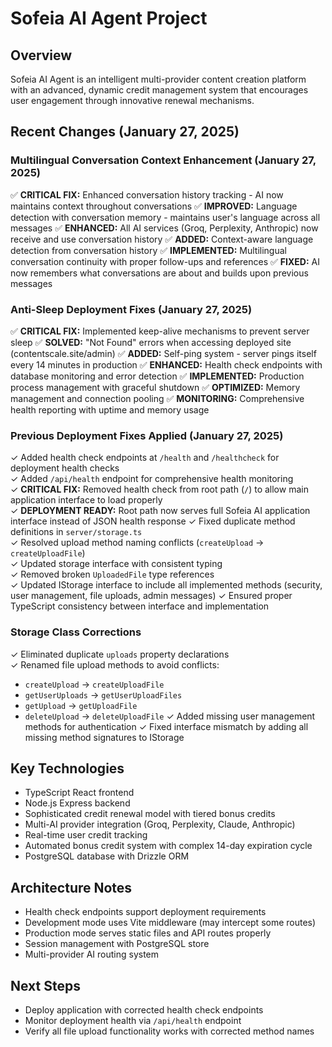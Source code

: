 # Sofeia AI Agent Project

## Overview
Sofeia AI Agent is an intelligent multi-provider content creation platform with an advanced, dynamic credit management system that encourages user engagement through innovative renewal mechanisms.

## Recent Changes (January 27, 2025)

### Multilingual Conversation Context Enhancement (January 27, 2025)
✅ **CRITICAL FIX:** Enhanced conversation history tracking - AI now maintains context throughout conversations
✅ **IMPROVED:** Language detection with conversation memory - maintains user's language across all messages
✅ **ENHANCED:** All AI services (Groq, Perplexity, Anthropic) now receive and use conversation history
✅ **ADDED:** Context-aware language detection from conversation history
✅ **IMPLEMENTED:** Multilingual conversation continuity with proper follow-ups and references
✅ **FIXED:** AI now remembers what conversations are about and builds upon previous messages

### Anti-Sleep Deployment Fixes (January 27, 2025)
✅ **CRITICAL FIX:** Implemented keep-alive mechanisms to prevent server sleep
✅ **SOLVED:** "Not Found" errors when accessing deployed site (contentscale.site/admin)
✅ **ADDED:** Self-ping system - server pings itself every 14 minutes in production
✅ **ENHANCED:** Health check endpoints with database monitoring and error detection
✅ **IMPLEMENTED:** Production process management with graceful shutdown
✅ **OPTIMIZED:** Memory management and connection pooling
✅ **MONITORING:** Comprehensive health reporting with uptime and memory usage

### Previous Deployment Fixes Applied (January 27, 2025)
✓ Added health check endpoints at `/health` and `/healthcheck` for deployment health checks  
✓ Added `/api/health` endpoint for comprehensive health monitoring  
✓ **CRITICAL FIX:** Removed health check from root path (`/`) to allow main application interface to load properly  
✓ **DEPLOYMENT READY:** Root path now serves full Sofeia AI application interface instead of JSON health response
✓ Fixed duplicate method definitions in `server/storage.ts`  
✓ Resolved upload method naming conflicts (`createUpload` → `createUploadFile`)  
✓ Updated storage interface with consistent typing  
✓ Removed broken `UploadedFile` type references  
✓ Updated IStorage interface to include all implemented methods (security, user management, file uploads, admin messages)
✓ Ensured proper TypeScript consistency between interface and implementation

### Storage Class Corrections
✓ Eliminated duplicate `uploads` property declarations  
✓ Renamed file upload methods to avoid conflicts:
  - `createUpload` → `createUploadFile`
  - `getUserUploads` → `getUserUploadFiles`  
  - `getUpload` → `getUploadFile`
  - `deleteUpload` → `deleteUploadFile`
✓ Added missing user management methods for authentication
✓ Fixed interface mismatch by adding all missing method signatures to IStorage

## Key Technologies
- TypeScript React frontend
- Node.js Express backend
- Sophisticated credit renewal model with tiered bonus credits
- Multi-AI provider integration (Groq, Perplexity, Claude, Anthropic)
- Real-time user credit tracking
- Automated bonus credit system with complex 14-day expiration cycle
- PostgreSQL database with Drizzle ORM

## Architecture Notes
- Health check endpoints support deployment requirements
- Development mode uses Vite middleware (may intercept some routes)
- Production mode serves static files and API routes properly
- Session management with PostgreSQL store
- Multi-provider AI routing system

## Next Steps
- Deploy application with corrected health check endpoints
- Monitor deployment health via `/api/health` endpoint
- Verify all file upload functionality works with corrected method names